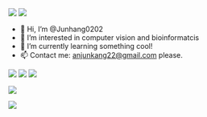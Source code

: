 <img src="https://readme-typing-svg.herokuapp.com/?lines=Welcome,Visitor!%20你好!;欢迎%20来到%20我的主页!&font=Roboto"/>
<img src="https://readme-typing-svg.herokuapp.com/?lines=👀 I’m interested in computer vision and bioinformatcis;欢迎%20来到%20我的主页!&font=Roboto"/>

- 👋 Hi, I’m @Junhang0202
- 👀 I’m interested in computer vision and bioinformatcis
- 🌱 I’m currently learning something cool!
- 📫 Contact me: anjunkang22@gmail.com please.

<p>
<img src="https://img.shields.io/static/v1?label=Program&message=Python&color=blue"/>
<img src="https://img.shields.io/static/v1?label=Research Area&message=NLP,XAI,Bioinformatics&color=red"/>
<a href="https://www.mdpi.com/2076-3417/12/8/3846"><img src="https://img.shields.io/static/v1?label=Research Article&message=Applied sciences&color=orange"/></a>

</p>


![](https://github-readme-stats.vercel.app/api?username=Junhang0202&show_icons=true&theme=dark&count_private=true)


![](https://github-readme-stats.vercel.app/api/top-langs/?username=Junhang0202&theme=dark&layout=compact)


<!---
Junhang0202/Junhang0202 is a ✨ special ✨ repository because its `README.md` (this file) appears on your GitHub profile.
You can click the Preview link to take a look at your changes.
--->
